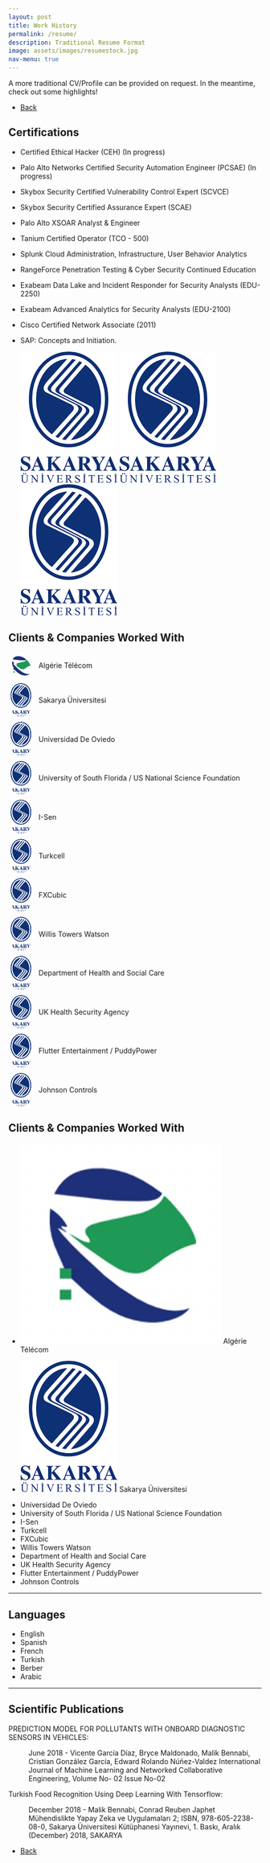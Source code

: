 ```yaml
---
layout: post
title: Work History
permalink: /resume/
description: Traditional Resume Format
image: assets/images/resumestock.jpg
nav-menu: true
---
```

A more traditional CV/Profile can be provided on request. In the meantime, check out some highlights! 
<ul class="actions">
<li><a href="/" class="button next scrolly">Back</a></li>
</ul>

## Certifications
- Certified Ethical Hacker (CEH) (In progress)
- Palo Alto Networks Certified Security Automation Engineer (PCSAE) (In progress)
- Skybox Security Certified Vulnerability Control Expert (SCVCE)
- Skybox Security Certified Assurance Expert (SCAE)
- Palo Alto XSOAR Analyst & Engineer
- Tanium Certified Operator (TCO - 500)
- Splunk Cloud Administration, Infrastructure, User Behavior Analytics
- RangeForce Penetration Testing & Cyber Security Continued Education
- Exabeam Data Lake and Incident Responder for Security Analysts (EDU-2250)
- Exabeam Advanced Analytics for Security Analysts (EDU-2100)
- Cisco Certified Network Associate (2011)
- SAP: Concepts and Initiation.


  <div id="logoBanner">
    <img src="assets/images/sau.png" alt="Logo 1" class="logo">
    <img src="assets/images/sau.png" alt="Logo 2" class="logo">
    <img src="assets/images/sau.png" alt="Logo 3" class="logo">
    <!-- Add more logo images as needed -->
  </div>

## Clients & Companies Worked With 
<head>
  <meta charset="UTF-8">
  <meta name="viewport" content="width=device-width, initial-scale=1.0">
</head>
<body>

  <!-- Unordered List with Images -->
  <ul style="list-style-type: none; padding: 0;">
    <li style="margin: 10px 0; display: flex; align-items: center;">
      <img src="https://github.com/malcom327/mbcybernetics/blob/b2553946c45ade445410cf2b5d39eac625b243db/assets/images/AT.JPG" alt="Algérie Télécom" style="width: 50px; height: auto; margin-right: 10px; border-radius: 50%;">
      <span>Algérie Télécom</span>
    </li>
    <li style="margin: 10px 0; display: flex; align-items: center;">
      <img src="assets/images/sau.png" alt="Sakarya Üniversitesi" style="width: 50px; height: auto; margin-right: 10px; border-radius: 50%;">
      <span>Sakarya Üniversitesi</span>
    </li>
        <li style="margin: 10px 0; display: flex; align-items: center;">
      <img src="assets/images/sau.png" alt="Universidad De Oviedo" style="width: 50px; height: auto; margin-right: 10px; border-radius: 50%;">
      <span>Universidad De Oviedo</span>
    </li>
        <li style="margin: 10px 0; display: flex; align-items: center;">
      <img src="assets/images/sau.png" alt="University of South Florida / US National Science Foundation" style="width: 50px; height: auto; margin-right: 10px; border-radius: 50%;">
      <span>University of South Florida / US National Science Foundation</span>
    </li>
        <li style="margin: 10px 0; display: flex; align-items: center;">
      <img src="assets/images/sau.png" alt="I-Sen" style="width: 50px; height: auto; margin-right: 10px; border-radius: 50%;">
      <span>I-Sen</span>
    </li>
        <li style="margin: 10px 0; display: flex; align-items: center;">
      <img src="assets/images/sau.png" alt="Turkcell" style="width: 50px; height: auto; margin-right: 10px; border-radius: 50%;">
      <span>Turkcell</span>
    </li>
        <li style="margin: 10px 0; display: flex; align-items: center;">
      <img src="assets/images/sau.png" alt="FXCubic" style="width: 50px; height: auto; margin-right: 10px; border-radius: 50%;">
      <span>FXCubic</span>
    </li>
        <li style="margin: 10px 0; display: flex; align-items: center;">
      <img src="assets/images/sau.png" alt="Willis Towers Watson" style="width: 50px; height: auto; margin-right: 10px; border-radius: 50%;">
      <span>Willis Towers Watson</span>
    </li>
        <li style="margin: 10px 0; display: flex; align-items: center;">
      <img src="assets/images/sau.png" alt="Department of Health and Social Care" style="width: 50px; height: auto; margin-right: 10px; border-radius: 50%;">
      <span>Department of Health and Social Care</span>
    </li>
        <li style="margin: 10px 0; display: flex; align-items: center;">
      <img src="assets/images/sau.png" alt="UK Health Security Agency" style="width: 50px; height: auto; margin-right: 10px; border-radius: 50%;">
      <span>UK Health Security Agency</span>
    </li>
        <li style="margin: 10px 0; display: flex; align-items: center;">
      <img src="assets/images/sau.png" alt="Flutter Entertainment / PuddyPower" style="width: 50px; height: auto; margin-right: 10px; border-radius: 50%;">
      <span>Flutter Entertainment / PuddyPower</span>
    </li>
       </li>
        <li style="margin: 10px 0; display: flex; align-items: center;">
      <img src="assets/images/sau.png" alt="Johnson Controls" style="width: 50px; height: auto; margin-right: 10px; border-radius: 50%;">
      <span>Johnson Controls</span>
    </li>
  </ul>
</body>

## Clients & Companies Worked With 
- <p><span class="image left"><img src="assets/images/AT.JPG" alt="" /></span>  Algérie Télécom
- <p><span class="image left"><img src="assets/images/sau.png" alt="" /></span>  Sakarya Üniversitesi
- Universidad De Oviedo
- University of South Florida / US National Science Foundation
- I-Sen
- Turkcell
- FXCubic
- Willis Towers Watson
- Department of Health and Social Care
- UK Health Security Agency
- Flutter Entertainment / PuddyPower
- Johnson Controls

 
 <hr class="major" />

## Languages 
- English
- Spanish
- French
- Turkish
- Berber
- Arabic

<hr class="major" />

## Scientific Publications 
<p>PREDICTION MODEL FOR POLLUTANTS WITH ONBOARD DIAGNOSTIC SENSORS IN VEHICLES: <dd>June 2018 - Vicente García Díaz, Bryce Maldonado, Malik Bennabi, Cristian González García, Edward Rolando Núñez-Valdez
International Journal of Machine Learning and Networked Collaborative Engineering, Volume No- 02 Issue No-02</dd></p>
<p>Turkish Food Recognition Using Deep Learning With Tensorflow: <dd>December 2018 - Malik Bennabi, Conrad Reuben Japhet
Mühendislikte Yapay Zeka ve Uygulamaları 2; ISBN, 978-605-2238-08-0, Sakarya Üniversitesi Kütüphanesi Yayınevi, 1. Baskı,
Aralık (December) 2018, SAKARYA</dd></p>



<ul class="actions">
<li><a href="/" class="button next scrolly">Back</a></li>
</ul>
